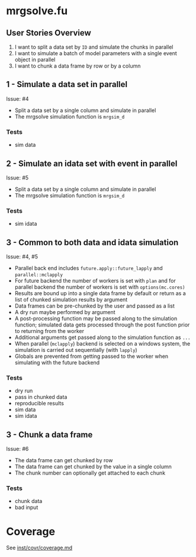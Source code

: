 
# mrgsolve.fu

## User Stories Overview

1. I want to split a data set by `ID` and simulate the chunks in parallel
1. I want to simulate a batch of model parameters with a single event object
   in parallel
1. I want to chunk a data frame by row or by a column

## 1 - Simulate a data set in parallel

Issue: #4

- Split a data set by a single column and simulate in parallel
- The mrgsolve simulation function is `mrgsim_d`

### Tests

- sim data

## 2 - Simulate an idata set with event in parallel

Issue: #5

- Split a data set by a single column and simulate in parallel
- The mrgsolve simulation function is `mrgsim_d`

### Tests

- sim idata

## 3 - Common to both data and idata simulation

Issue: #4, #5

- Parallel back end includes `future.apply::future_lapply` and 
   `parallel::mclapply`
- For future backend the number of workers is set with `plan` and for 
  parallel backend the number of workers is set with `options(mc.cores)`
- Results are bound up into a single data frame by default or return as a list
  of chunked simulation results by argument 
- Data frames can be pre-chunked by the user and passed as a list
- A dry run maybe performed by argument
- A post-processing function may be passed along to the simulation function; 
  simulated data gets processed through the post function prior to returning
  from the worker
- Additional arguments get passed along to the simulation function as `...`
- When parallel (`mclapply`) backend is selected on a windows system, the 
  simulation is carried out sequentially (with `lapply`)
- Globals are prevented from getting passed to the worker when simulating 
  with the future backend
  
### Tests

- dry run
- pass in chunked data
- reproducible results
- sim data
- sim idata
  
## 3 - Chunk a data frame

Issue: #6

- The data frame can get chunked by row
- The data frame can get chunked by the value in a single column
- The chunk number can optionally get attached to each chunk

### Tests
- chunk data
- bad input

# Coverage
See [inst/covr/coverage.md](../covr/coverage.md)
